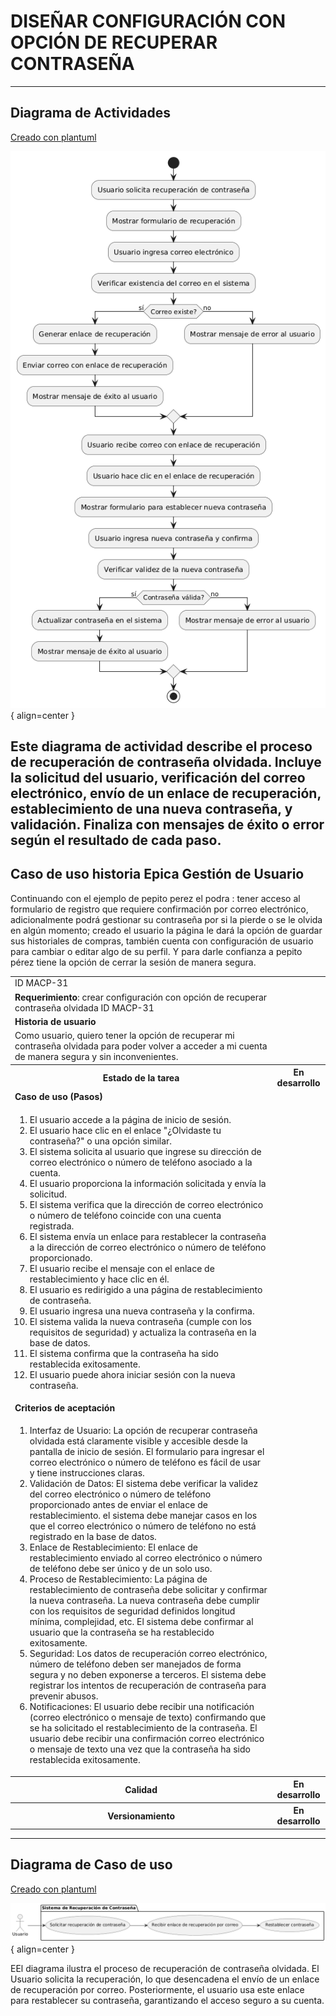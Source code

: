 # DISEÑAR CONFIGURACIÓN CON OPCIÓN DE RECUPERAR CONTRASEÑA 

------
## Diagrama de Actividades
[Creado con plantuml](https://plantuml.com/es/)

![Image title](./assets/images/macp-31.png){ align=center }

Este diagrama de actividad describe el proceso de recuperación de contraseña olvidada. Incluye la solicitud del usuario, verificación del correo electrónico, envío de un enlace de recuperación, establecimiento de una nueva contraseña, y validación. Finaliza con mensajes de éxito o error según el resultado de cada paso.
---
###

## Caso de uso historia Epica Gestión de Usuario 
Continuando con el ejemplo de pepito perez el podra : tener acceso al formulario de registro que requiere confirmación por correo electrónico, adicionalmente podrá gestionar su contraseña por si la pierde o se le olvida en algún momento; creado el usuario la página le dará la opción de guardar sus historiales de compras, también cuenta con configuración de usuario para cambiar o editar algo de su perfil. Y para darle confianza a pepito pérez tiene la opción de cerrar la sesión de manera segura.

<table id="customers">
  <tr class="idtext principal">
    <td>ID MACP-31</td>
  </tr>
  <tr class="single text">
    <td><strong>Requerimiento</strong>: crear configuración con opción de recuperar contraseña olvidada
 ID MACP-31</td>
  </tr>
  <tr class="single gray">
    <td><strong>Historia de usuario</strong></td>
  </tr>
  <tr class="single text">
    <td>Como usuario, quiero tener la opción de recuperar mi contraseña olvidada para poder volver a acceder a mi cuenta de manera segura y sin inconvenientes.</td>
  </tr>
  <tr class="duo">
    <th class="gray"><strong>Estado de la tarea</strong></th>
    <th>En desarrollo</th>
  </tr>
  <tr class="single gray">
    <td><strong>Caso de uso (Pasos)</strong></td>
  </tr>
  <tr class="single text">
    <td>
        <ol>
            <li>El usuario accede a la página de inicio de sesión.</li>
            <li>El usuario hace clic en el enlace "¿Olvidaste tu contraseña?" o una opción similar.</li>
           <li>El sistema solicita al usuario que ingrese su dirección de correo electrónico o número de teléfono asociado a la cuenta.</li>
           <li>El usuario proporciona la información solicitada y envía la solicitud.</li>
           <li>El sistema verifica que la dirección de correo electrónico o número de teléfono coincide con una cuenta registrada.</li>
           <li>El sistema envía un enlace para restablecer la contraseña a la dirección de correo electrónico o número de teléfono proporcionado.</li>
          <li>El usuario recibe el mensaje con el enlace de restablecimiento y hace clic en él.</li>
            <li>El usuario es redirigido a una página de restablecimiento de contraseña.</li>
          <li>El usuario ingresa una nueva contraseña y la confirma.</li>
          <li>El sistema valida la nueva contraseña (cumple con los requisitos de seguridad) y actualiza la contraseña en la base de datos.</li>
         <li>El sistema confirma que la contraseña ha sido restablecida exitosamente.</li>
         <li>El usuario puede ahora iniciar sesión con la nueva contraseña.</li>
    </td>
  </tr>
  <tr class="single gray">
    <td><strong>Criterios de aceptación</strong></td>
  </tr>
  <tr class="single text">
    <td>
        <ol>
                  <li>Interfaz de Usuario: La opción de recuperar contraseña olvidada está claramente visible y accesible desde la pantalla de inicio de sesión. El formulario para ingresar el correo electrónico o número de teléfono es fácil de usar y tiene instrucciones claras.</li>
                  <li>Validación de Datos: El sistema debe verificar la validez del correo electrónico o número de teléfono proporcionado antes de enviar el enlace de restablecimiento. el sistema debe manejar casos en los que el correo electrónico o número de teléfono no está registrado en la base de datos.</li>
                  <li>Enlace de Restablecimiento: El enlace de restablecimiento enviado al correo electrónico o número de teléfono debe ser único y de un solo uso.</li>
                  <li>Proceso de Restablecimiento: La página de restablecimiento de contraseña debe solicitar y confirmar la nueva contraseña. La nueva contraseña debe cumplir con los requisitos de seguridad definidos longitud mínima, complejidad, etc. El sistema debe confirmar al usuario que la contraseña se ha restablecido exitosamente.</li>
                  <li>Seguridad: Los datos de recuperación correo electrónico, número de teléfono deben ser manejados de forma segura y no deben exponerse a terceros. El sistema debe registrar los intentos de recuperación de contraseña para prevenir abusos.</li>
                  <li>Notificaciones:  El usuario debe recibir una notificación (correo electrónico o mensaje de texto) confirmando que se ha solicitado el restablecimiento de la contraseña. El usuario debe recibir una confirmación correo electrónico o mensaje de texto una vez que la contraseña ha sido restablecida exitosamente.</li>
  </tr>
 <tr class="duo">
    <th class="gray"><strong>Calidad</strong></th>
    <th>En desarrollo</th>
  </tr>
  <tr class="duo">
    <th class="gray"><strong>Versionamiento</strong></th>
    <th>En desarrollo</th>
  </tr>
</table>



---
## Diagrama de Caso de uso
[Creado con plantuml](https://plantuml.com/es/)

![Image title](./assets/images/DIAGRAMAS%20DE%20CASO%20DE%20USO/CASO31.png){ align=center }

EEl diagrama ilustra el proceso de recuperación de contraseña olvidada. El Usuario solicita la recuperación, lo que desencadena el envío de un enlace de recuperación por correo. Posteriormente, el usuario usa este enlace para restablecer su contraseña, garantizando el acceso seguro a su cuenta.